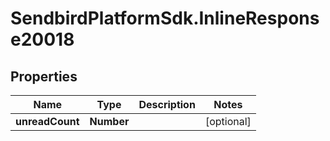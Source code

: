 # SendbirdPlatformSdk.InlineResponse20018

## Properties

Name | Type | Description | Notes
------------ | ------------- | ------------- | -------------
**unreadCount** | **Number** |  | [optional] 


